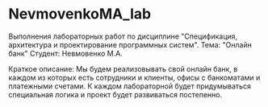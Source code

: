# NevmovenkoMA_lab
Выполнения лабораторных работ по дисциплине "Спецификация, архитектура и проектирование программных систем".
Тема: "Онлайн банк"
Студент: Невмовенко М.А.

Краткое описание: 
Мы будем реализовывать свой онлайн банк, в каждом из которых есть сотрудники и клиенты, офисы с банкоматами и платежными счетами.
К каждом лабораторной будет придумываться специальная логика и проект будет развиваться постепенно.
